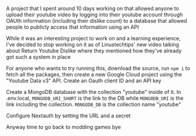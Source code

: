 A project that I spent around 10 days working on that allowed anyone to upload their youtube video by logging into their youtube account through OAUth information (including their dislike count) to a database that allowed people to publicly access that information using an API

While it was an interesting project to work on and a learning experience, I've decided to stop working on it as of Linustechtips' new video talking about Return Youtube Dislike where they mentioned how they've already got such a system in place

For anyone who wants to try running this, download the source, run `npm i` to fetch all the packages, then create a new Google Cloud project using the "Youtube Data v3" API. Create an Oauth client ID and an API key

Create a MongoDB database with the collection "youtube" inside of it. In .env.local, `MONGODB_URI_SHORT` is the link to the DB while `MONGODB_URI` is the link including the collection. `MONGODB_DB` is the collection name "youtube"

Configure Nextauth by setting the URL and a secret

Anyway time to go back to modding games bye
